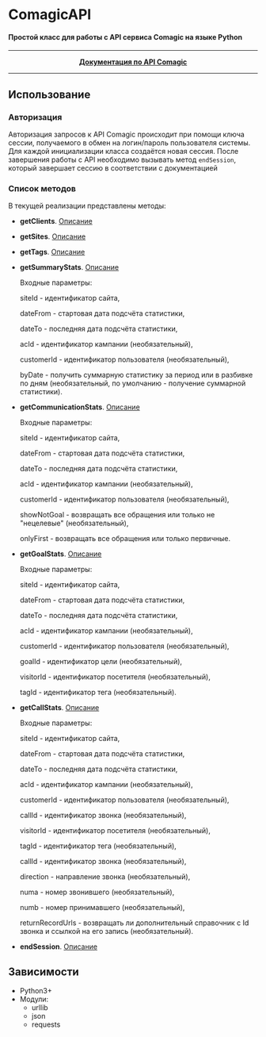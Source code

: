 # ComagicAPI
#### Простой класс для работы с API сервиса Comagic на языке Python

---

<p align="center">
<b><a href = "https://www.comagic.ru/support/api/comagic_api/">Документация по API Comagic</a></b>
</p>

---

## Использование

### Авторизация

Авторизация запросов к API Comagic происходит при помощи ключа сессии, получаемого в обмен на логин/пароль пользователя системы. Для каждой инициализации класса создаётся новая сессия. После завершения работы с API необходимо вызывать метод `endSession`, который завершает сессию в соответствии с документацией

### Список методов

В текущей реализации представлены методы:

-   **getClients**. [Описание](https://www.comagic.ru/support/api/comagic_api/#poluchenie-spiska-klientov-agentstva)
-   **getSites**. [Описание](https://www.comagic.ru/support/api/comagic_api/#poluchenie-spiska-saytov)
-   **getTags**. [Описание](https://www.comagic.ru/support/api/comagic_api/#poluchenie-spiska-tegov)
-   **getSummaryStats**. [Описание](https://www.comagic.ru/support/api/comagic_api/#poluchenie-statistiki-po-saytu)

    Входные параметры:
    
    siteId - идентификатор сайта, 
    
    dateFrom - стартовая дата подсчёта статистики, 
    
    dateTo - последняя дата подсчёта статистики, 
    
    acId - идентификатор кампании (необязательный), 
    
    customerId - идентификатор пользователя (необязательный), 
    
    byDate - получить суммарную статистику за период или в разбивке по дням (необязательный, по умолчанию - получение суммарной статистики).
-   **getCommunicationStats**. [Описание](https://www.comagic.ru/support/api/comagic_api/#poluchenie-spiska-obrasheniy)

    Входные параметры:
    
    siteId - идентификатор сайта, 
    
    dateFrom - стартовая дата подсчёта статистики, 
    
    dateTo - последняя дата подсчёта статистики, 
    
    acId - идентификатор кампании (необязательный), 
    
    customerId - идентификатор пользователя (необязательный), 
    
    showNotGoal - возвращать все обращения или только не "нецелевые" (необязательный),
    
    onlyFirst - возвращать все обращения или только первичные.
-   **getGoalStats**. [Описание](https://www.comagic.ru/support/api/comagic_api/#poluchenie-informacii-o-dostignutih-celyah)

    Входные параметры:
    
    siteId - идентификатор сайта, 
    
    dateFrom - стартовая дата подсчёта статистики, 
    
    dateTo - последняя дата подсчёта статистики, 
    
    acId - идентификатор кампании (необязательный), 
    
    customerId - идентификатор пользователя (необязательный), 
    
    goalId - идентификатор цели (необязательный),
    
    visitorId - идентификатор посетителя (необязательный),
    
    tagId - идентификатор тега (необязательный).
-   **getCallStats**. [Описание](https://www.comagic.ru/support/api/comagic_api/#poluchenie-informacii-o-zvonkah)

    Входные параметры:
    
    siteId - идентификатор сайта, 
    
    dateFrom - стартовая дата подсчёта статистики, 
    
    dateTo - последняя дата подсчёта статистики, 
    
    acId - идентификатор кампании (необязательный), 
    
    customerId - идентификатор пользователя (необязательный), 
    
    callId - идентификатор звонка (необязательный),
    
    visitorId - идентификатор посетителя (необязательный),
    
    tagId - идентификатор тега (необязательный),
    
    callId - идентификатор звонка (необязательный),
    
    direction - направление звонка (необязательный),
    
    numa - номер звонившего (необязательный),
    
    numb - номер принимавшего (необязательный),
    
    returnRecordUrls - возвращать ли дополнительный справочник с Id звонка и ссылкой на его запись (необязательный).
-   **endSession**. [Описание](https://www.comagic.ru/support/api/comagic_api/#zavershenie-sessii)

## Зависимости
   
  - Python3+
  - Модули:
    - urllib
    - json
    - requests
